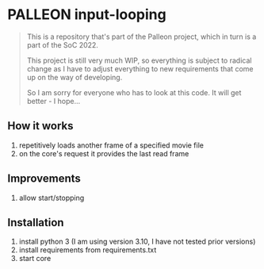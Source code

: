 # PALLEON input-looping

> This is a repository that's part of the Palleon project, which in turn is a part of the SoC 2022.
>
> This project is still very much WIP, so everything is subject to radical change as I have to
> adjust everything to new requirements that come up on the way of developing.
>
> So I am sorry for everyone who has to look at this code. It will get better - I hope...

## How it works

1. repetitively loads another frame of a specified movie file
2. on the core's request it provides the last read frame

## Improvements

1. allow start/stopping

## Installation

1. install python 3 (I am using version 3.10, I have not tested prior versions)
2. install requirements from requirements.txt
3. start core
